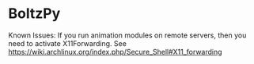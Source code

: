 # BoltzPy

Known Issues:
If you run animation modules on remote servers,
then you need to activate X11Forwarding.
See https://wiki.archlinux.org/index.php/Secure_Shell#X11_forwarding